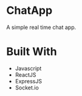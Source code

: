 # ChatApp

A simple real time chat app.

# Built With
* Javascript
* ReactJS
* ExpressJS
* Socket.io
